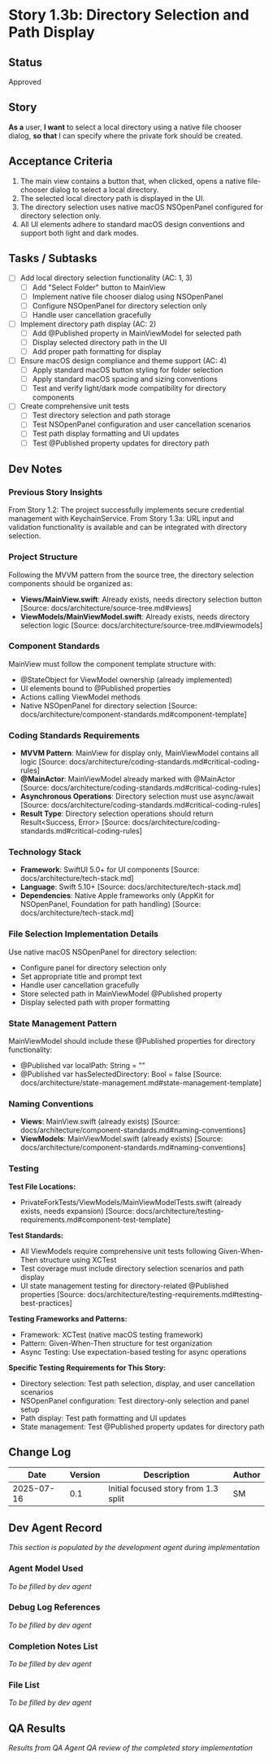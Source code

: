 # Story 1.3b: Directory Selection and Path Display

## Status
Approved

## Story
**As a** user,
**I want** to select a local directory using a native file chooser dialog,
**so that** I can specify where the private fork should be created.

## Acceptance Criteria
1. The main view contains a button that, when clicked, opens a native file-chooser dialog to select a local directory.
2. The selected local directory path is displayed in the UI.
3. The directory selection uses native macOS NSOpenPanel configured for directory selection only.
4. All UI elements adhere to standard macOS design conventions and support both light and dark modes.

## Tasks / Subtasks
- [ ] Add local directory selection functionality (AC: 1, 3)
  - [ ] Add "Select Folder" button to MainView
  - [ ] Implement native file chooser dialog using NSOpenPanel
  - [ ] Configure NSOpenPanel for directory selection only
  - [ ] Handle user cancellation gracefully
- [ ] Implement directory path display (AC: 2)
  - [ ] Add @Published property in MainViewModel for selected path
  - [ ] Display selected directory path in the UI
  - [ ] Add proper path formatting for display
- [ ] Ensure macOS design compliance and theme support (AC: 4)
  - [ ] Apply standard macOS button styling for folder selection
  - [ ] Apply standard macOS spacing and sizing conventions
  - [ ] Test and verify light/dark mode compatibility for directory components
- [ ] Create comprehensive unit tests
  - [ ] Test directory selection and path storage
  - [ ] Test NSOpenPanel configuration and user cancellation scenarios
  - [ ] Test path display formatting and UI updates
  - [ ] Test @Published property updates for directory path

## Dev Notes

### Previous Story Insights
From Story 1.2: The project successfully implements secure credential management with KeychainService. From Story 1.3a: URL input and validation functionality is available and can be integrated with directory selection.

### Project Structure
Following the MVVM pattern from the source tree, the directory selection components should be organized as:
- **Views/MainView.swift**: Already exists, needs directory selection button [Source: docs/architecture/source-tree.md#views]
- **ViewModels/MainViewModel.swift**: Already exists, needs directory selection logic [Source: docs/architecture/source-tree.md#viewmodels]

### Component Standards
MainView must follow the component template structure with:
- @StateObject for ViewModel ownership (already implemented)
- UI elements bound to @Published properties
- Actions calling ViewModel methods
- Native NSOpenPanel for directory selection
[Source: docs/architecture/component-standards.md#component-template]

### Coding Standards Requirements
- **MVVM Pattern**: MainView for display only, MainViewModel contains all logic [Source: docs/architecture/coding-standards.md#critical-coding-rules]
- **@MainActor**: MainViewModel already marked with @MainActor [Source: docs/architecture/coding-standards.md#critical-coding-rules]
- **Asynchronous Operations**: Directory selection must use async/await [Source: docs/architecture/coding-standards.md#critical-coding-rules]
- **Result Type**: Directory selection operations should return Result<Success, Error> [Source: docs/architecture/coding-standards.md#critical-coding-rules]

### Technology Stack
- **Framework**: SwiftUI 5.0+ for UI components [Source: docs/architecture/tech-stack.md]
- **Language**: Swift 5.10+ [Source: docs/architecture/tech-stack.md]
- **Dependencies**: Native Apple frameworks only (AppKit for NSOpenPanel, Foundation for path handling) [Source: docs/architecture/tech-stack.md]

### File Selection Implementation Details
Use native macOS NSOpenPanel for directory selection:
- Configure panel for directory selection only
- Set appropriate title and prompt text
- Handle user cancellation gracefully
- Store selected path in MainViewModel @Published property
- Display selected path with proper formatting

### State Management Pattern
MainViewModel should include these @Published properties for directory functionality:
- @Published var localPath: String = ""
- @Published var hasSelectedDirectory: Bool = false
[Source: docs/architecture/state-management.md#state-management-template]

### Naming Conventions
- **Views**: MainView.swift (already exists) [Source: docs/architecture/component-standards.md#naming-conventions]
- **ViewModels**: MainViewModel.swift (already exists) [Source: docs/architecture/component-standards.md#naming-conventions]

### Testing

**Test File Locations:**
- PrivateForkTests/ViewModels/MainViewModelTests.swift (already exists, needs expansion)
[Source: docs/architecture/testing-requirements.md#component-test-template]

**Test Standards:**
- All ViewModels require comprehensive unit tests following Given-When-Then structure using XCTest
- Test coverage must include directory selection scenarios and path display
- UI state management testing for directory-related @Published properties
[Source: docs/architecture/testing-requirements.md#testing-best-practices]

**Testing Frameworks and Patterns:**
- Framework: XCTest (native macOS testing framework)
- Pattern: Given-When-Then structure for test organization
- Async Testing: Use expectation-based testing for async operations

**Specific Testing Requirements for This Story:**
- Directory selection: Test path selection, display, and user cancellation scenarios
- NSOpenPanel configuration: Test directory-only selection and panel setup
- Path display: Test path formatting and UI updates
- State management: Test @Published property updates for directory path

## Change Log
| Date       | Version | Description                           | Author |
|------------|---------|---------------------------------------|--------|
| 2025-07-16 | 0.1     | Initial focused story from 1.3 split | SM     |

## Dev Agent Record
*This section is populated by the development agent during implementation*

### Agent Model Used
*To be filled by dev agent*

### Debug Log References
*To be filled by dev agent*

### Completion Notes List
*To be filled by dev agent*

### File List
*To be filled by dev agent*

## QA Results
*Results from QA Agent QA review of the completed story implementation*